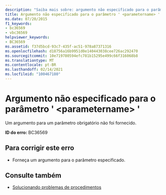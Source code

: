 ```yaml
---
description: "Saiba mais sobre: argumento não especificado para o parâmetro ' <parametername> '"
title: Argumento não especificado para o parâmetro ' <parametername> '
ms.date: 07/20/2015
f1_keywords:
- bc36569
- vbc36569
helpviewer_keywords:
- BC36569
ms.assetid: f37d5bcd-93c7-435f-ac51-978a87371316
ms.openlocfilehash: d18756a16b9951d0e140443038cee726ac292470
ms.sourcegitcommit: 10e719780594efc781b15295e499c66f316068b8
ms.translationtype: MT
ms.contentlocale: pt-BR
ms.lasthandoff: 02/14/2021
ms.locfileid: "100467180"
---
```

# <a name="argument-not-specified-for-parameter-parametername"></a>Argumento não especificado para o parâmetro ' \<parametername> '

Um argumento para um parâmetro obrigatório não foi fornecido.  
  
 **ID do erro:** BC36569  
  
## <a name="to-correct-this-error"></a>Para corrigir este erro  
  
- Forneça um argumento para o parâmetro especificado.  
  
## <a name="see-also"></a>Consulte também

- [Solucionando problemas de procedimentos](../programming-guide/language-features/procedures/troubleshooting-procedures.md)
